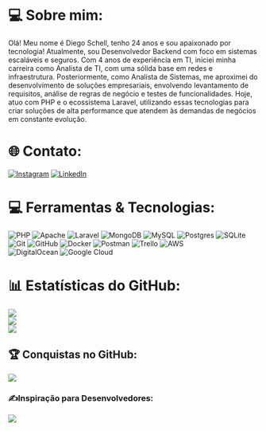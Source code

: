 # 💻 Sobre mim:

Olá! Meu nome é Diego Schell, tenho 24 anos e sou apaixonado por tecnologia! Atualmente, sou Desenvolvedor Backend com foco em sistemas escaláveis e seguros. Com 4 anos de experiência em TI, iniciei minha carreira como Analista de TI, com uma sólida base em redes e infraestrutura. Posteriormente, como Analista de Sistemas, me aproximei do desenvolvimento de soluções empresariais, envolvendo levantamento de requisitos, análise de regras de negócio e testes de funcionalidades. Hoje, atuo com PHP e o ecossistema Laravel, utilizando essas tecnologias para criar soluções de alta performance que atendem às demandas de negócios em constante evolução.


# 🌐 Contato:
[![Instagram](https://img.shields.io/badge/Instagram-%23E4405F.svg?logo=Instagram&logoColor=white)](https://instagram.com/Schellz_) [![LinkedIn](https://img.shields.io/badge/LinkedIn-%230077B5.svg?logo=linkedin&logoColor=white)](https://www.linkedin.com/in/schellz/) 
# 💻 Ferramentas & Tecnologias:

![PHP](https://img.shields.io/badge/php-%23777BB4.svg?style=for-the-badge&logo=php&logoColor=white) 
![Apache](https://img.shields.io/badge/apache-%23D42029.svg?style=for-the-badge&logo=apache&logoColor=white)
![Laravel](https://img.shields.io/badge/laravel-%23FF2D20.svg?style=for-the-badge&logo=laravel&logoColor=white) 
![MongoDB](https://img.shields.io/badge/MongoDB-%234ea94b.svg?style=for-the-badge&logo=mongodb&logoColor=white) 
![MySQL](https://img.shields.io/badge/mysql-4479A1.svg?style=for-the-badge&logo=mysql&logoColor=white) 
![Postgres](https://img.shields.io/badge/postgres-%23316192.svg?style=for-the-badge&logo=postgresql&logoColor=white) 
![SQLite](https://img.shields.io/badge/sqlite-%2307405e.svg?style=for-the-badge&logo=sqlite&logoColor=white) 
![Git](https://img.shields.io/badge/git-%23F05033.svg?style=for-the-badge&logo=git&logoColor=white) 
![GitHub](https://img.shields.io/badge/github-%23121011.svg?style=for-the-badge&logo=github&logoColor=white) 
![Docker](https://img.shields.io/badge/docker-%230db7ed.svg?style=for-the-badge&logo=docker&logoColor=white) 
![Postman](https://img.shields.io/badge/Postman-FF6C37?style=for-the-badge&logo=postman&logoColor=white) 
![Trello](https://img.shields.io/badge/Trello-%23026AA7.svg?style=for-the-badge&logo=Trello&logoColor=white) 
![AWS](https://img.shields.io/badge/AWS-%23FF9900.svg?style=for-the-badge&logo=amazon-aws&logoColor=white)  
![DigitalOcean](https://img.shields.io/badge/DigitalOcean-%230167ff.svg?style=for-the-badge&logo=digitalOcean&logoColor=white) 
![Google Cloud](https://img.shields.io/badge/GoogleCloud-%234285F4.svg?style=for-the-badge&logo=google-cloud&logoColor=white)



# 📊 Estatísticas do GitHub:
![](https://github-readme-stats.vercel.app/api?username=Schellz&theme=tokyonight&hide_border=false&include_all_commits=true&count_private=true)<br/>
![](https://github-readme-streak-stats.herokuapp.com/?user=Schellz&theme=tokyonight&hide_border=false)<br/>
![](https://github-readme-stats.vercel.app/api/top-langs/?username=Schellz&theme=tokyonight&hide_border=false&include_all_commits=true&count_private=true&layout=compact)

## 🏆 Conquistas no GitHub:
![](https://github-profile-trophy.vercel.app/?username=Schellz&theme=tokyonight&no-frame=false&no-bg=false&margin-w=4)

### ✍️Inspiração para Desenvolvedores:
![](https://quotes-github-readme.vercel.app/api?type=vetical&theme=tokyonight)





